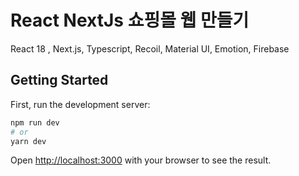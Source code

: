 # React NextJs 쇼핑몰 웹 만들기
React 18 , Next.js, Typescript, Recoil, Material UI, Emotion, Firebase

## Getting Started

First, run the development server:

```bash
npm run dev
# or
yarn dev
```

Open [http://localhost:3000](http://localhost:3000) with your browser to see the result.
